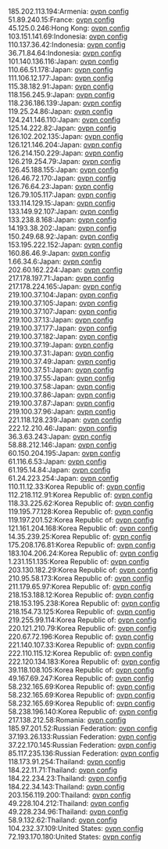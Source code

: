 185.202.113.194:Armenia: [ovpn config](vpn/185_202_113_194.ovpn)  
51.89.240.15:France: [ovpn config](vpn/51_89_240_15.ovpn)  
45.125.0.246:Hong Kong: [ovpn config](vpn/45_125_0_246.ovpn)  
103.151.141.69:Indonesia: [ovpn config](vpn/103_151_141_69.ovpn)  
110.137.36.42:Indonesia: [ovpn config](vpn/110_137_36_42.ovpn)  
36.71.84.64:Indonesia: [ovpn config](vpn/36_71_84_64.ovpn)  
101.140.136.116:Japan: [ovpn config](vpn/101_140_136_116.ovpn)  
110.66.51.178:Japan: [ovpn config](vpn/110_66_51_178.ovpn)  
111.106.12.177:Japan: [ovpn config](vpn/111_106_12_177.ovpn)  
115.38.182.91:Japan: [ovpn config](vpn/115_38_182_91.ovpn)  
118.156.245.9:Japan: [ovpn config](vpn/118_156_245_9.ovpn)  
118.236.186.139:Japan: [ovpn config](vpn/118_236_186_139.ovpn)  
119.25.24.86:Japan: [ovpn config](vpn/119_25_24_86.ovpn)  
124.241.146.110:Japan: [ovpn config](vpn/124_241_146_110.ovpn)  
125.14.222.82:Japan: [ovpn config](vpn/125_14_222_82.ovpn)  
126.102.202.135:Japan: [ovpn config](vpn/126_102_202_135.ovpn)  
126.121.146.204:Japan: [ovpn config](vpn/126_121_146_204.ovpn)  
126.214.150.229:Japan: [ovpn config](vpn/126_214_150_229.ovpn)  
126.219.254.79:Japan: [ovpn config](vpn/126_219_254_79.ovpn)  
126.45.188.155:Japan: [ovpn config](vpn/126_45_188_155.ovpn)  
126.46.72.170:Japan: [ovpn config](vpn/126_46_72_170.ovpn)  
126.76.64.23:Japan: [ovpn config](vpn/126_76_64_23.ovpn)  
126.79.105.117:Japan: [ovpn config](vpn/126_79_105_117.ovpn)  
133.114.129.15:Japan: [ovpn config](vpn/133_114_129_15.ovpn)  
133.149.92.107:Japan: [ovpn config](vpn/133_149_92_107.ovpn)  
133.238.8.168:Japan: [ovpn config](vpn/133_238_8_168.ovpn)  
14.193.38.202:Japan: [ovpn config](vpn/14_193_38_202.ovpn)  
150.249.68.92:Japan: [ovpn config](vpn/150_249_68_92.ovpn)  
153.195.222.152:Japan: [ovpn config](vpn/153_195_222_152.ovpn)  
160.86.46.9:Japan: [ovpn config](vpn/160_86_46_9.ovpn)  
1.66.34.6:Japan: [ovpn config](vpn/1_66_34_6.ovpn)  
202.60.162.224:Japan: [ovpn config](vpn/202_60_162_224.ovpn)  
217.178.197.71:Japan: [ovpn config](vpn/217_178_197_71.ovpn)  
217.178.224.165:Japan: [ovpn config](vpn/217_178_224_165.ovpn)  
219.100.37.104:Japan: [ovpn config](vpn/219_100_37_104.ovpn)  
219.100.37.105:Japan: [ovpn config](vpn/219_100_37_105.ovpn)  
219.100.37.107:Japan: [ovpn config](vpn/219_100_37_107.ovpn)  
219.100.37.13:Japan: [ovpn config](vpn/219_100_37_13.ovpn)  
219.100.37.177:Japan: [ovpn config](vpn/219_100_37_177.ovpn)  
219.100.37.182:Japan: [ovpn config](vpn/219_100_37_182.ovpn)  
219.100.37.19:Japan: [ovpn config](vpn/219_100_37_19.ovpn)  
219.100.37.31:Japan: [ovpn config](vpn/219_100_37_31.ovpn)  
219.100.37.49:Japan: [ovpn config](vpn/219_100_37_49.ovpn)  
219.100.37.51:Japan: [ovpn config](vpn/219_100_37_51.ovpn)  
219.100.37.55:Japan: [ovpn config](vpn/219_100_37_55.ovpn)  
219.100.37.58:Japan: [ovpn config](vpn/219_100_37_58.ovpn)  
219.100.37.86:Japan: [ovpn config](vpn/219_100_37_86.ovpn)  
219.100.37.87:Japan: [ovpn config](vpn/219_100_37_87.ovpn)  
219.100.37.96:Japan: [ovpn config](vpn/219_100_37_96.ovpn)  
221.118.128.239:Japan: [ovpn config](vpn/221_118_128_239.ovpn)  
222.12.210.46:Japan: [ovpn config](vpn/222_12_210_46.ovpn)  
36.3.63.243:Japan: [ovpn config](vpn/36_3_63_243.ovpn)  
58.88.212.146:Japan: [ovpn config](vpn/58_88_212_146.ovpn)  
60.150.204.195:Japan: [ovpn config](vpn/60_150_204_195.ovpn)  
61.116.6.53:Japan: [ovpn config](vpn/61_116_6_53.ovpn)  
61.195.14.84:Japan: [ovpn config](vpn/61_195_14_84.ovpn)  
61.24.223.254:Japan: [ovpn config](vpn/61_24_223_254.ovpn)  
110.11.12.33:Korea Republic of: [ovpn config](vpn/110_11_12_33.ovpn)  
112.218.112.91:Korea Republic of: [ovpn config](vpn/112_218_112_91.ovpn)  
118.33.225.62:Korea Republic of: [ovpn config](vpn/118_33_225_62.ovpn)  
119.195.77.128:Korea Republic of: [ovpn config](vpn/119_195_77_128.ovpn)  
119.197.201.52:Korea Republic of: [ovpn config](vpn/119_197_201_52.ovpn)  
121.161.204.168:Korea Republic of: [ovpn config](vpn/121_161_204_168.ovpn)  
14.35.239.25:Korea Republic of: [ovpn config](vpn/14_35_239_25.ovpn)  
175.208.176.81:Korea Republic of: [ovpn config](vpn/175_208_176_81.ovpn)  
183.104.206.24:Korea Republic of: [ovpn config](vpn/183_104_206_24.ovpn)  
1.231.151.135:Korea Republic of: [ovpn config](vpn/1_231_151_135.ovpn)  
203.130.182.29:Korea Republic of: [ovpn config](vpn/203_130_182_29.ovpn)  
210.95.58.173:Korea Republic of: [ovpn config](vpn/210_95_58_173.ovpn)  
211.179.65.97:Korea Republic of: [ovpn config](vpn/211_179_65_97.ovpn)  
218.153.188.12:Korea Republic of: [ovpn config](vpn/218_153_188_12.ovpn)  
218.153.195.238:Korea Republic of: [ovpn config](vpn/218_153_195_238.ovpn)  
218.154.73.125:Korea Republic of: [ovpn config](vpn/218_154_73_125.ovpn)  
219.255.99.114:Korea Republic of: [ovpn config](vpn/219_255_99_114.ovpn)  
220.121.210.79:Korea Republic of: [ovpn config](vpn/220_121_210_79.ovpn)  
220.67.72.196:Korea Republic of: [ovpn config](vpn/220_67_72_196.ovpn)  
221.140.107.33:Korea Republic of: [ovpn config](vpn/221_140_107_33.ovpn)  
222.110.115.12:Korea Republic of: [ovpn config](vpn/222_110_115_12.ovpn)  
222.120.134.183:Korea Republic of: [ovpn config](vpn/222_120_134_183.ovpn)  
39.118.108.105:Korea Republic of: [ovpn config](vpn/39_118_108_105.ovpn)  
49.167.69.247:Korea Republic of: [ovpn config](vpn/49_167_69_247.ovpn)  
58.232.165.69:Korea Republic of: [ovpn config](vpn/58_232_165_69.ovpn)  
58.232.165.69:Korea Republic of: [ovpn config](vpn/58_232_165_69.ovpn)  
58.232.165.69:Korea Republic of: [ovpn config](vpn/58_232_165_69.ovpn)  
58.238.196.140:Korea Republic of: [ovpn config](vpn/58_238_196_140.ovpn)  
217.138.212.58:Romania: [ovpn config](vpn/217_138_212_58.ovpn)  
185.97.201.52:Russian Federation: [ovpn config](vpn/185_97_201_52.ovpn)  
37.193.26.133:Russian Federation: [ovpn config](vpn/37_193_26_133.ovpn)  
37.22.170.145:Russian Federation: [ovpn config](vpn/37_22_170_145.ovpn)  
85.117.235.136:Russian Federation: [ovpn config](vpn/85_117_235_136.ovpn)  
118.173.91.254:Thailand: [ovpn config](vpn/118_173_91_254.ovpn)  
184.22.11.71:Thailand: [ovpn config](vpn/184_22_11_71.ovpn)  
184.22.234.23:Thailand: [ovpn config](vpn/184_22_234_23.ovpn)  
184.22.34.143:Thailand: [ovpn config](vpn/184_22_34_143.ovpn)  
203.156.119.200:Thailand: [ovpn config](vpn/203_156_119_200.ovpn)  
49.228.104.212:Thailand: [ovpn config](vpn/49_228_104_212.ovpn)  
49.228.234.96:Thailand: [ovpn config](vpn/49_228_234_96.ovpn)  
58.9.132.62:Thailand: [ovpn config](vpn/58_9_132_62.ovpn)  
104.232.37.109:United States: [ovpn config](vpn/104_232_37_109.ovpn)  
72.193.170.180:United States: [ovpn config](vpn/72_193_170_180.ovpn)  
